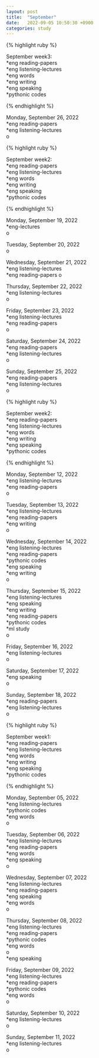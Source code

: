 ```yaml
---
layout: post
title:  "September"
date:   2022-09-05 10:50:30 +0900
categories: study
---
```






{% highlight ruby %}


September week3:  
*eng reading-papers  
*eng listening-lectures      
*eng words  
*eng writing  
*eng speaking  
*pythonic codes  


{% endhighlight %}  



Monday, September 26, 2022     
*eng reading-papers  
*eng listening-lectures  
o  


{% highlight ruby %}


September week2:  
*eng reading-papers  
*eng listening-lectures      
*eng words  
*eng writing  
*eng speaking  
*pythonic codes  


{% endhighlight %}  



Monday, September 19, 2022     
*eng-lectures  
o  


Tuesday, September 20, 2022  
o  


Wednesday, September 21, 2022  
*eng listening-lectures  
*eng reading-papers
o  


Thursday, September 22, 2022  
*eng listening-lectures  
o  


Friday, September 23, 2022  
*eng listening-lectures  
*eng reading-papers  
o  


Saturday, September 24, 2022  
*eng reading-papers  
*eng listening-lectures  
o  


Sunday, September 25, 2022  
*eng reading-papers  
*eng listening-lectures  
o  



{% highlight ruby %}


September week2:  
*eng reading-papers  
*eng listening-lectures      
*eng words  
*eng writing  
*eng speaking  
*pythonic codes  


{% endhighlight %}  



Monday, September 12, 2022     
*eng listening-lectures  
*eng reading-papers  
o  


Tuesday, September 13, 2022     
*eng listening-lectures  
*eng reading-papers  
*eng writing  
o  


Wednesday, September 14, 2022     
*eng listening-lectures  
*eng reading-papers  
*pythonic codes  
*eng speaking  
*eng writing  
o  


Thursday, September 15, 2022     
*eng listening-lectures  
*eng speaking  
*eng writing  
*eng reading-papers  
*pythonic codes  
*ml study  
o  


Friday, September 16, 2022     
*eng listening-lectures  
o  


Saturday, September 17, 2022     
*eng speaking  
o  


Sunday, September 18, 2022     
*eng reading-papers  
*eng listening-lectures  
o  







{% highlight ruby %}


September week1:  
*eng reading-papers  
*eng listening-lectures      
*eng words  
*eng writing  
*eng speaking  
*pythonic codes  

{% endhighlight %}  



Monday, September 05, 2022     
*eng listening-lectures  
*pythonic codes  
*eng words  
o  


Tuesday, September 06, 2022     
*eng listening-lectures  
*eng reading-papers   
*eng words  
*eng speaking  
o  


Wednesday, September 07, 2022     
*eng listening-lectures  
*eng reading-papers  
*eng speaking  
*eng words  
o  


Thursday, September 08, 2022     
*eng listening-lectures  
*eng reading-papers  
*pythonic codes  
*eng words  
o  
*eng speaking  


Friday, September 09, 2022     
*eng listening-lectures  
*eng reading-papers  
*pythonic codes  
*eng words  
o  


Saturday, September 10, 2022     
*eng listening-lectures  
o  


Sunday, September 11, 2022     
*eng listening-lectures  
o  

